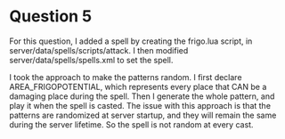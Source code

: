 # Question 5

For this question, I added a spell by creating the frigo.lua script, in server/data/spells/scripts/attack. I then modified server/data/spells/spells.xml to set the spell. 

I took the approach to make the patterns random. I first declare AREA_FRIGOPOTENTIAL, which represents every place that CAN be a damaging place during the spell. Then I generate the whole pattern, and play it when the spell is casted.
The issue with this approach is that the patterns are randomized at server startup, and they will remain the same during the server lifetime. So the spell is not random at every cast.